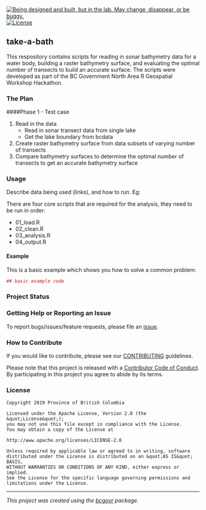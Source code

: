 <a id="devex-badge" rel="Exploration" href="https://github.com/BCDevExchange/assets/blob/master/README.md"><img alt="Being designed and built, but in the lab. May change, disappear, or be buggy." style="border-width:0" src="https://assets.bcdevexchange.org/images/badges/exploration.svg" title="Being designed and built, but in the lab. May change, disappear, or be buggy." /></a>[![License](https://img.shields.io/badge/License-Apache%202.0-blue.svg)](https://opensource.org/licenses/Apache-2.0)

## take-a-bath
This respository contains scripts for reading in sonar bathymetry data for a water body, building a raster bathymetry surface, and evaluating the optimal number of transects to build an accurate surface. The scripts were developed as part of the BC Government North Area R Geospatial Workshop Hackathon.

### The Plan
####Phase 1 - Test case
1.   Read in the data
       + Read in sonar transect data from single lake
       + Get the lake boundary from bcdata
2.   Create raster bathymetry surface from data subsets of varying number of transects
3.   Compare bathymetry surfaces to determine the optimal number of transects to get an accurate bathymetry surface


### Usage

Describe data being used (links), and how to run. Eg:

There are four core scripts that are required for the analysis, they need to be run in order:

-   01\_load.R
-   02\_clean.R
-   03\_analysis.R
-   04\_output.R

#### Example

This is a basic example which shows you how to solve a common problem:

``` r
## basic example code
```

### Project Status

### Getting Help or Reporting an Issue

To report bugs/issues/feature requests, please file an [issue](https://github.com/bcgov/take-a-bath/issues/).

### How to Contribute

If you would like to contribute, please see our [CONTRIBUTING](CONTRIBUTING.md) guidelines.

Please note that this project is released with a [Contributor Code of Conduct](CODE_OF_CONDUCT.md). By participating in this project you agree to abide by its terms.

### License

```
Copyright 2019 Province of British Columbia

Licensed under the Apache License, Version 2.0 (the &quot;License&quot;);
you may not use this file except in compliance with the License.
You may obtain a copy of the License at

http://www.apache.org/licenses/LICENSE-2.0

Unless required by applicable law or agreed to in writing, software distributed under the License is distributed on an &quot;AS IS&quot; BASIS,
WITHOUT WARRANTIES OR CONDITIONS OF ANY KIND, either express or implied.
See the License for the specific language governing permissions and limitations under the License.
```
---
*This project was created using the [bcgovr](https://github.com/bcgov/bcgovr) package.* 
